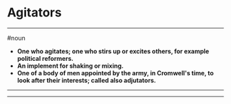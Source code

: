 # Agitators
---
#noun
- **One who agitates; one who stirs up or excites others, for example political reformers.**
- **An implement for shaking or mixing.**
- **One of a body of men appointed by the army, in Cromwell's time, to look after their interests; called also adjutators.**
---
---
